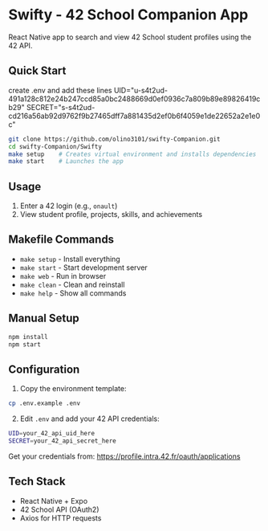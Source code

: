 # Swifty - 42 School Companion App

React Native app to search and view 42 School student profiles using the 42 API.

## Quick Start

create .env and add these lines
UID="u-s4t2ud-491a128c812e24b247ccd85a0bc2488669d0ef0936c7a809b89e89826419cb29"
SECRET="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"

```bash
git clone https://github.com/olino3101/swifty-Companion.git
cd swifty-Companion/Swifty
make setup    # Creates virtual environment and installs dependencies
make start    # Launches the app
```

## Usage

1. Enter a 42 login (e.g., `onault`)
2. View student profile, projects, skills, and achievements

## Makefile Commands

- `make setup` - Install everything
- `make start` - Start development server  
- `make web` - Run in browser
- `make clean` - Clean and reinstall
- `make help` - Show all commands

## Manual Setup

```bash
npm install
npm start
```

## Configuration

1. Copy the environment template:
```bash
cp .env.example .env
```

2. Edit `.env` and add your 42 API credentials:
```bash
UID=your_42_api_uid_here
SECRET=your_42_api_secret_here
```

Get your credentials from: https://profile.intra.42.fr/oauth/applications

## Tech Stack

- React Native + Expo
- 42 School API (OAuth2)
- Axios for HTTP requests